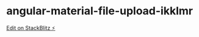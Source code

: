 # angular-material-file-upload-ikklmr

[Edit on StackBlitz ⚡️](https://stackblitz.com/edit/angular-material-file-upload-ikklmr)